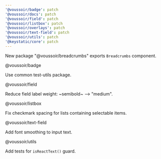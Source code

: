 ```yaml
---
'@voussoir/badge': patch
'@voussoir/docs': patch
'@voussoir/field': patch
'@voussoir/listbox': patch
'@voussoir/overlays': patch
'@voussoir/text-field': patch
'@voussoir/utils': patch
'@keystatic/core': patch
---
```


New package "@voussoir/breadcrumbs" exports `Breadcrumbs` component.

@voussoir/badge

Use common test-utils package.

@voussoir/field

Reduce field label weight: ~semibold~ --> "medium".

@voussoir/listbox

Fix checkmark spacing for lists containing selectable items.

@voussoir/text-field

Add font smoothing to input text.

@voussoir/utils

Add tests for `isReactText()` guard.
